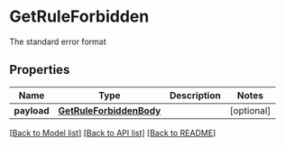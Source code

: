 # GetRuleForbidden

The standard error format
## Properties
Name | Type | Description | Notes
------------ | ------------- | ------------- | -------------
**payload** | [**GetRuleForbiddenBody**](GetRuleForbiddenBody.md) |  | [optional] 

[[Back to Model list]](../README.md#documentation-for-models) [[Back to API list]](../README.md#documentation-for-api-endpoints) [[Back to README]](../README.md)


